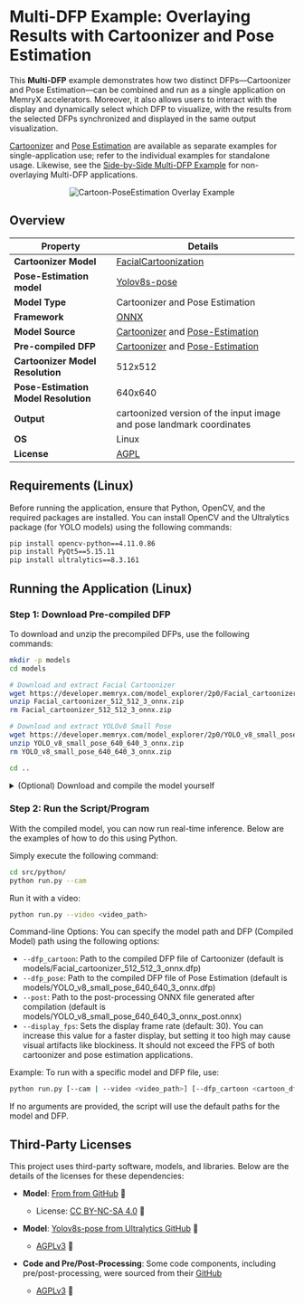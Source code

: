 # Multi-DFP Example: Overlaying Results with Cartoonizer and Pose Estimation

This **Multi-DFP** example demonstrates how two distinct DFPs—Cartoonizer and Pose Estimation—can be combined and run as a single application on MemryX accelerators. Moreover, it also allows users to interact with the display and dynamically select which DFP to visualize, with the results from the selected DFPs synchronized and displayed in the same output visualization.

[Cartoonizer](../../fun_projects/cartoonizer/README.md) and [Pose Estimation](../../video_inference/pose_estimation_yolov8/README.md) are available as separate examples for single-application use; refer to the individual examples for standalone usage. Likewise, see the [Side-by-Side Multi-DFP Example](../cartoonizer_pose/README.md) for non-overlaying Multi-DFP applications.

<p align="center">
  <img src="assets/overlay.png" alt="Cartoon-PoseEstimation Overlay Example">

</p>

## Overview

| Property             | Details                                                                 |
|----------------------|-------------------------------------------------------------------------|
| **Cartoonizer Model**    | [FacialCartoonization](https://github.com/SystemErrorWang/FacialCartoonization) |
| **Pose-Estimation model**  | [Yolov8s-pose](https://docs.ultralytics.com/models/yolov8/)                                            |
| **Model Type**       | Cartoonizer and Pose Estimation                                                        |
| **Framework**        | [ONNX](https://onnx.ai/)                                                   |
| **Model Source**     | [Cartoonizer](https://github.com/SystemErrorWang/FacialCartoonization/blob/master/weight.pth) and [Pose-Estimation](https://docs.ultralytics.com/models/yolov8/)|
| **Pre-compiled DFP** | [Cartoonizer](https://developer.memryx.com/model_explorer/2p0/Facial_cartoonizer_512_512_3_onnx.zip) and [Pose-Estimation](https://developer.memryx.com/model_explorer/2p0/YOLO_v8_small_pose_640_640_3_onnx.zip)        |
| **Cartoonizer Model Resolution** | 512x512                         
| **Pose-Estimation Model Resolution** | 640x640                                                       |
| **Output**           | cartoonized version of the input image and pose landmark coordinates |
| **OS**               | Linux |
| **License**          | [AGPL](LICENSE.md)                                       |

## Requirements (Linux)

Before running the application, ensure that Python, OpenCV, and the required packages are installed. You can install OpenCV and the Ultralytics package (for YOLO models) using the following commands:

```bash
pip install opencv-python==4.11.0.86
pip install PyQt5==5.15.11
pip install ultralytics==8.3.161
```

## Running the Application (Linux)

### Step 1: Download Pre-compiled DFP

To download and unzip the precompiled DFPs, use the following commands:
```bash
mkdir -p models
cd models

# Download and extract Facial Cartoonizer
wget https://developer.memryx.com/model_explorer/2p0/Facial_cartoonizer_512_512_3_onnx.zip
unzip Facial_cartoonizer_512_512_3_onnx.zip
rm Facial_cartoonizer_512_512_3_onnx.zip

# Download and extract YOLOv8 Small Pose
wget https://developer.memryx.com/model_explorer/2p0/YOLO_v8_small_pose_640_640_3_onnx.zip
unzip YOLO_v8_small_pose_640_640_3_onnx.zip
rm YOLO_v8_small_pose_640_640_3_onnx.zip

cd ..
```

<details> 

<summary> (Optional) Download and compile the model yourself </summary>

Download the pretrained model weights (weight.pth) from the **FacialCartoonization** GitHub repository

```bash
wget https://github.com/SystemErrorWang/FacialCartoonization/blob/master/weight.pth
```

Export the model to ONNX format. To help with the export process, you can refer to the generate_onnx.py script available in the zip folder, which shows you how to convert the model to ONNX format.

You can now use the MemryX Neural Compiler to compile the model and generate the DFP file required by the accelerator:

```bash
mx_nc -v -m facial-cartoonizer_512.onnx --autocrop -c 4
```

Output:
The MemryX compiler will generate dfp file:

* `facial-cartoonizer_512.dfp`: The DFP file for the main section of the model.

Additional Notes:
* `-v`: Enables verbose output, useful for tracking the compilation process.
* `--autocrop`: This option ensures that any unnecessary parts of the ONNX model (such as pre/post-processing not required by the chip) are cropped out.


Download the pre-trained **YOLOv8s-pose model** and export it to ONNX:

You can use the following code to download the pre-trained yolov8s-pose.pt model and export it to ONNX format:

```bash
from ultralytics import YOLO

# Load a model
model = YOLO("yolov8s-pose.pt")  # load an official model

# Export the model
model.export(format="onnx")
```

You can now use the MemryX Neural Compiler to compile the model and generate the DFP file required by the accelerator:

```bash
mx_nc -v -m yolov8s-pose.onnx --autocrop -c 4 --dfp_fname YOLO_v8_small_pose_640_640_3_onnx
```

Output:
The MemryX compiler will generate two files:

* `yolov8s-pose.dfp`: The DFP file for the main section of the model.
* `yolov8s-pose_post.onnx`: The ONNX file for the cropped post-processing section of the model.

Additional Notes:
* `-v`: Enables verbose output, useful for tracking the compilation process.
* `--autocrop`: This option ensures that any unnecessary parts of the ONNX model (such as pre/post-processing not required by the chip) are cropped out.

</details>

### Step 2: Run the Script/Program

With the compiled model, you can now run real-time inference. Below are the examples of how to do this using Python.

Simply execute the following command:

```bash
cd src/python/
python run.py --cam
```
Run it with a video:

```bash
python run.py --video <video_path>
```

Command-line Options:
You can specify the model path and DFP (Compiled Model) path using the following options:

* `--dfp_cartoon`:  Path to the compiled DFP file of Cartoonizer (default is models/Facial_cartoonizer_512_512_3_onnx.dfp)
* `--dfp_pose`:  Path to the compiled DFP file of Pose Estimation (default is models/YOLO_v8_small_pose_640_640_3_onnx.dfp)
* `--post`: Path to the post-processing ONNX file generated after compilation (default is models/YOLO_v8_small_pose_640_640_3_onnx_post.onnx)
* `--display_fps`: Sets the display frame rate (default: 30). You can increase this value for a faster display, but setting it too high may cause visual artifacts like blockiness. It should not exceed the FPS of both cartoonizer and pose estimation applications.

Example:
To run with a specific model and DFP file, use:

```bash
python run.py [--cam | --video <video_path>] [--dfp_cartoon <cartoon_dfp_path>] [--dfp_pose <pose_dfp_path> --post <pose_post_processing_onnx_path>]
```

If no arguments are provided, the script will use the default paths for the model and DFP.

## Third-Party Licenses

This project uses third-party software, models, and libraries. Below are the details of the licenses for these dependencies:

- **Model**: [From from GitHub](hhttps://github.com/SystemErrorWang/FacialCartoonization) 🔗 
  - License: [CC BY-NC-SA 4.0](https://creativecommons.org/licenses/by-nc-sa/4.0/legalcode) 🔗

- **Model**: [Yolov8s-pose from Ultralytics GitHub](https://docs.ultralytics.com/models/yolov8/) 🔗 
  - [AGPLv3](https://github.com/ultralytics/ultralytics/blob/main/LICENSE) 🔗

- **Code and Pre/Post-Processing**: Some code components, including pre/post-processing, were sourced from their [GitHub](https://github.com/ultralytics/ultralytics)  
  - [AGPLv3](https://github.com/ultralytics/ultralytics/blob/main/LICENSE) 🔗
